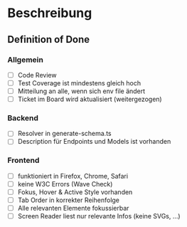 # Beschreibung

## Definition of Done

### Allgemein

- [ ] Code Review
- [ ] Test Coverage ist mindestens gleich hoch
- [ ] Mitteilung an alle, wenn sich env file ändert
- [ ] Ticket im Board wird aktualisiert (weitergezogen)

### Backend

- [ ] Resolver in generate-schema.ts
- [ ] Description für Endpoints und Models ist vorhanden

### Frontend

- [ ] funktioniert in Firefox, Chrome, Safari
- [ ] keine W3C Errors (Wave Check)
- [ ] Fokus, Hover & Active Style vorhanden
- [ ] Tab Order in korrekter Reihenfolge
- [ ] Alle relevanten Elemente fokussierbar
- [ ] Screen Reader liest nur relevante Infos (keine SVGs, ...)